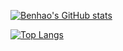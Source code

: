 [![Benhao's GitHub stats](https://github-readme-stats.vercel.app/api?username=QuBenhao&theme=merko&show=reviews,discussions_started,discussions_answered,prs_merged,prs_merged_percentage&show_icons=true)](https://github.com/anuraghazra/github-readme-stats)

[![Top Langs](https://github-readme-stats.vercel.app/api/top-langs/?username=QuBenhao&langs_count=8&layout=compact&theme=chartreuse-dark)](https://github.com/anuraghazra/github-readme-stats)

<!--
**QuBenhao/QuBenhao** is a ✨ _special_ ✨ repository because its `README.md` (this file) appears on your GitHub profile.

Here are some ideas to get you started:

- 🔭 I’m currently working on ...
- 🌱 I’m currently learning ...
- 👯 I’m looking to collaborate on ...
- 🤔 I’m looking for help with ...
- 💬 Ask me about ...
- 📫 How to reach me: ...
- 😄 Pronouns: ...
- ⚡ Fun fact: ...
-->
